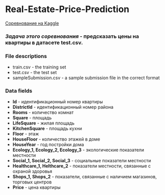 # Real-Estate-Price-Prediction

[Соревнование на Kaggle](https://www.kaggle.com/c/real-estate-price-prediction-moscow/overview)

### *Задача этого соревнования* - предсказать цены на квартиры в датасете test.csv. 

### File descriptions
* train.csv - the training set
* test.csv - the test set
* sampleSubmission.csv - a sample submission file in the correct format

### Data fields

* **Id** - идентификационный номер квартиры
* **DistrictId** - идентификационный номер района
* **Rooms** - количество комнат
* **Square** - площадь
* **LifeSquare** - жилая площадь
* **KitchenSquare** - площадь кухни
* **Floor** - этаж
* **HouseFloor** - количество этажей в доме
* **HouseYear** - год постройки дома
* **Ecology_1, Ecology_2, Ecology_3** - экологические показатели местности
* **Social_1, Social_2, Social_3** - социальные показатели местности
* **Healthcare_1, Helthcare_2** - показатели местности, связанные с охраной здоровья
* **Shops_1, Shops_2** - показатели, связанные с наличием магазинов, торговых центров
* **Price** - цена квартиры
